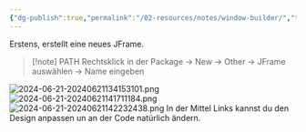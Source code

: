 ```yaml
---
{"dg-publish":true,"permalink":"/02-resources/notes/window-builder/","tags":["code/java/tools","gui"],"noteIcon":"","updated":"2025-09-05T10:12:32.766+02:00"}
---
```


Erstens, erstellt eine neues JFrame.
> [!note] PATH
> Rechtsklick in der Package -> New -> Other -> JFrame auswählen -> Name eingeben

![2024-06-21-20240621134153101.png](/img/user/02%20-%20RESOURCES/Files/IMG/2024-06-21-20240621134153101.png)
![2024-06-21-20240621141711184.png](/img/user/02%20-%20RESOURCES/Files/IMG/2024-06-21-20240621141711184.png)
![2024-06-21-20240621142232438.png](/img/user/02%20-%20RESOURCES/Files/IMG/2024-06-21-20240621142232438.png)
In der Mittel Links kannst du den Design anpassen un an der Code natürlich ändern. 
